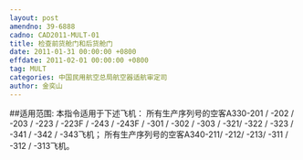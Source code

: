 ```yaml
---
layout: post
amendno: 39-6888
cadno: CAD2011-MULT-01
title: 检查前货舱门和后货舱门
date: 2011-01-31 00:00:00 +0800
effdate: 2011-02-01 00:00:00 +0800
tag: MULT
categories: 中国民用航空总局航空器适航审定司
author: 金奕山
---
```


##适用范围:
本指令适用于下述飞机：
所有生产序列号的空客A330-201 / -202 / -203 / -223 / -223F / -243 / -243F / -301 / -302 / -303 / -321/ -322 / -323 / -341 / -342 / -343飞机；
所有生产序列号的空客A340-211/ -212/ -213/ -311 / -312 / -313飞机。

